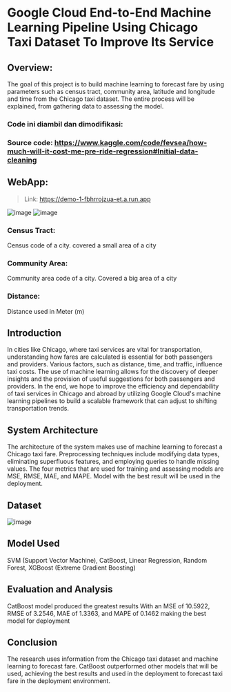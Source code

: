 # Google Cloud End-to-End Machine Learning Pipeline Using Chicago Taxi Dataset To Improve Its Service

## Overview:
The goal of this project is to build machine learning to forecast fare by using parameters such as census tract, community area, latitude and longitude and time from the Chicago taxi dataset. The entire process will be explained, from gathering data to assessing the model.

### Code ini diambil dan dimodifikasi:
### Source code: https://www.kaggle.com/code/fevsea/how-much-will-it-cost-me-pre-ride-regression#Initial-data-cleaning

## WebApp: 
> Link: https://demo-1-fbhrrojzua-et.a.run.app

![image](https://github.com/VerrelJ/demo-1/assets/135339931/654ce36f-69d7-42cf-9293-64e18a1caa33)
![image](https://github.com/VerrelJ/demo-1/assets/135339931/6cc2cae0-5287-4867-9c80-05f651309e79) 

### Census Tract:
Census code of a city. covered a small area of a city
### Community Area:
Community area code of a city. Covered a big area of a city
### Distance:
Distance used in Meter (m)

## Introduction
In cities like Chicago, where taxi services are vital for transportation, understanding how fares are calculated is essential for both passengers and providers. Various factors, such as distance, time, and traffic, influence taxi costs. The use of machine learning allows for the discovery of deeper insights and the provision of useful suggestions for both passengers and providers. In the end, we hope to improve the efficiency and dependability of taxi services in Chicago and abroad by utilizing Google Cloud's machine learning pipelines to build a scalable framework that can adjust to shifting transportation trends.

## System Architecture
The architecture of the system makes use of machine learning to forecast a Chicago taxi fare. Preprocessing techniques include modifying data types, eliminating superfluous features, and employing queries to handle missing values. The four metrics that are used for training and assessing models are MSE, RMSE, MAE, and MAPE. Model with the best result will be used in the deployment.

## Dataset 
![image](https://github.com/VerrelJ/demo-1/assets/135339931/bd33abce-a73e-4cdb-bd03-7bd511a5205a)


## Model Used
SVM (Support Vector Machine),
CatBoost,
Linear Regression,
Random Forest,
XGBoost (Extreme Gradient Boosting)

## Evaluation and Analysis 
CatBoost model produced the greatest results With an MSE of 10.5922, RMSE of 3.2546, MAE of 1.3363, and MAPE of 0.1462 making the best model for deployment

## Conclusion
The research uses information from the Chicago taxi dataset and machine learning to forecast fare. CatBoost outperformed other models that will be used, achieving the best results and used in the deployment to forecast taxi fare in the deployment environment.
